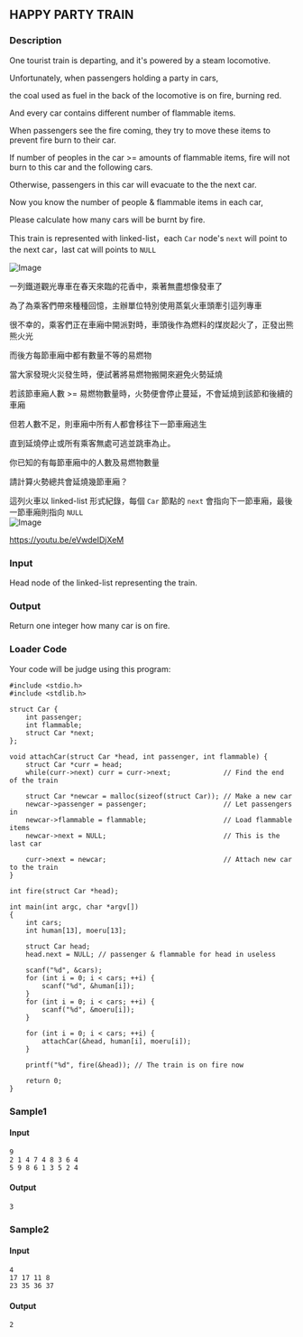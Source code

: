 HAPPY PARTY TRAIN
-----------------

### Description

<div>

One tourist train is departing, and it\'s powered by a steam locomotive.

Unfortunately, when passengers holding a party in cars,

the coal used as fuel in the back of the locomotive is on fire, burning
red.

And every car contains different number of flammable items.

When passengers see the fire coming, they try to move these items to
prevent fire burn to their car.

If number of peoples in the car \>= amounts of flammable items, fire
will not burn to this car and the following cars.

Otherwise, passengers in this car will evacuate to the the next car.

Now you know the number of people & flammable items in each car,

Please calculate how many cars will be burnt by fire.

This train is represented with linked-list，each `Car` node\'s `next`
will point to the next car，last cat will points to `NULL`

![Image](https://i.imgur.com/sK1mOQQ.png)

一列鐵道觀光專車在春天來臨的花香中，乘著無盡想像發車了

為了為乘客們帶來種種回憶，主辦單位特別使用蒸氣火車頭牽引這列專車

很不幸的，乘客們正在車廂中開派對時，車頭後作為燃料的煤炭起火了，正發出熊熊火光

而後方每節車廂中都有數量不等的易燃物

當大家發現火災發生時，便試著將易燃物搬開來避免火勢延燒

若該節車廂人數 \>=
易燃物數量時，火勢便會停止蔓延，不會延燒到該節和後續的車廂

但若人數不足，則車廂中所有人都會移往下一節車廂逃生

直到延燒停止或所有乘客無處可逃並跳車為止。

你已知的有每節車廂中的人數及易燃物數量

請計算火勢總共會延燒幾節車廂？

這列火車以 linked-list 形式紀錄，每個 `Car` 節點的 `next`
會指向下一節車廂，最後一節車廂則指向 `NULL`\
![Image](https://i.imgur.com/sK1mOQQ.png)

<https://youtu.be/eVwdeIDjXeM>

</div>

### Input

Head node of the linked-list representing the train.

### Output

Return one integer how many car is on fire.

### Loader Code

<div>

Your code will be judge using this program:

</div>

    #include <‍stdio.h>
    #include <‍stdlib.h>

    struct Car {
        int passenger;
        int flammable;
        struct Car *next;
    };

    void attachCar(struct Car *head, int passenger, int flammable) {
        struct Car *curr = head;
        while(curr->next) curr = curr->next;             // Find the end of the train

        struct Car *newcar = malloc(sizeof(struct Car)); // Make a new car
        newcar->passenger = passenger;                   // Let passengers in
        newcar->flammable = flammable;                   // Load flammable items
        newcar->next = NULL;                             // This is the last car

        curr->next = newcar;                             // Attach new car to the train
    }

    int fire(struct Car *head);

    int main(int argc, char *argv[])
    {
        int cars;
        int human[13], moeru[13];

        struct Car head;
        head.next = NULL; // passenger & flammable for head in useless

        scanf("%d", &cars);
        for (int i = 0; i <‍ cars; ++i) {
            scanf("%d", &human[i]);
        }
        for (int i = 0; i <‍ cars; ++i) {
            scanf("%d", &moeru[i]);
        }

        for (int i = 0; i <‍ cars; ++i) {
            attachCar(&head, human[i], moeru[i]);
        }

        printf("%d", fire(&head)); // The train is on fire now

        return 0;
    }

<div>

### Sample1

#### Input

    9
    2 1 4 7 4 8 3 6 4
    5 9 8 6 1 3 5 2 4

#### Output

    3

</div>

<div>

### Sample2

#### Input

    4
    17 17 11 8
    23 35 36 37

#### Output

    2

</div>

